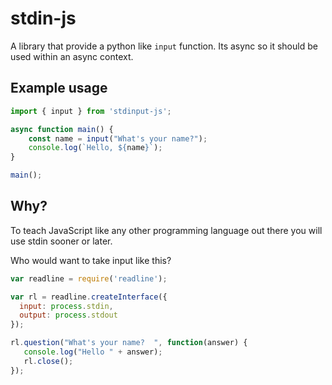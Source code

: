 # stdin-js

A library that provide a python like `input` function. Its async so it should be used within an async context.

## Example usage

```js
import { input } from 'stdinput-js';

async function main() {
    const name = input("What's your name?");
    console.log(`Hello, ${name}`);
}

main();
```

## Why?

To teach JavaScript like any other programming language out there you will use stdin sooner or later.

Who would want to take input like this?

```js
var readline = require('readline');

var rl = readline.createInterface({
  input: process.stdin,
  output: process.stdout
});

rl.question("What's your name?  ", function(answer) {
   console.log("Hello " + answer);
   rl.close();
});
```
